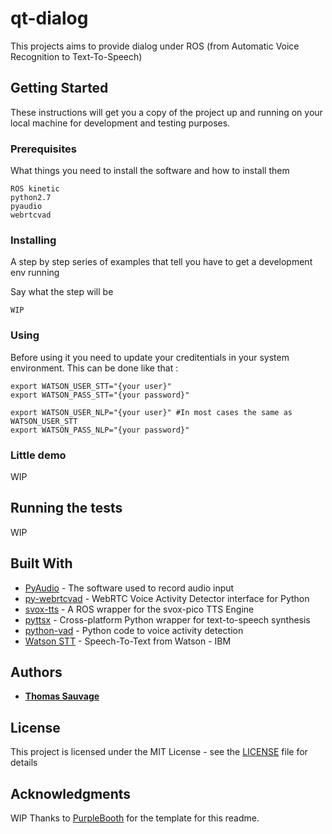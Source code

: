 # qt-dialog

This projects aims to provide dialog under ROS (from Automatic Voice Recognition to Text-To-Speech)

## Getting Started

These instructions will get you a copy of the project up and running on your local machine for development and testing purposes.

### Prerequisites

What things you need to install the software and how to install them

```
ROS kinetic
python2.7
pyaudio
webrtcvad
```

### Installing

A step by step series of examples that tell you have to get a development env running

Say what the step will be

```
WIP
```

### Using

Before using it you need to update your creditentials in your system environment.
This can be done like that :

```
export WATSON_USER_STT="{your user}"
export WATSON_PASS_STT="{your password}"

export WATSON_USER_NLP="{your user}" #In most cases the same as WATSON_USER_STT
export WATSON_PASS_NLP="{your password}"
```

### Little demo

WIP

## Running the tests

WIP

## Built With

* [PyAudio](http://people.csail.mit.edu/hubert/pyaudio/) - The software used to record audio input
* [py-webrtcvad](https://github.com/wiseman/py-webrtcvad) -  WebRTC Voice Activity Detector interface for Python
* [svox-tts](https://github.com/ScazLab/svox_tts) -  A ROS wrapper for the svox-pico TTS Engine
* [pyttsx](https://github.com/RapidWareTech/pyttsx) -  Cross-platform Python wrapper for text-to-speech synthesis
* [python-vad](https://github.com/wangshub/python-vad) -  Python code to voice activity detection
* [Watson STT](https://www.ibm.com/watson/services/speech-to-text/) -  Speech-To-Text from Watson - IBM

## Authors

* [**Thomas Sauvage**](https://github.com/SauvageThomas)

## License

This project is licensed under the MIT License - see the [LICENSE](LICENSE) file for details

## Acknowledgments

WIP
Thanks to [PurpleBooth](https://github.com/PurpleBooth) for the template for this readme.
